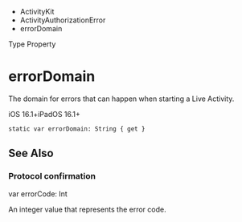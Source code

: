 

- ActivityKit
- ActivityAuthorizationError
-  errorDomain 

Type Property

# errorDomain

The domain for errors that can happen when starting a Live Activity.

iOS 16.1+iPadOS 16.1+

``` source
static var errorDomain: String { get }
```

## See Also

### Protocol confirmation

var errorCode: Int

An integer value that represents the error code.

